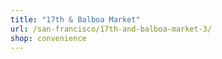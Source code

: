 ```yaml
---
title: "17th & Balboa Market"
url: /san-francisco/17th-and-balboa-market-3/
shop: convenience
---
```

